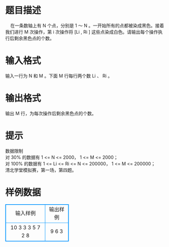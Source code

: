 # 

 
 # 题目描述 
&nbsp;&nbsp;&nbsp;&nbsp;在一条数轴上有&nbsp;N&nbsp;个点，分别是&nbsp;1&nbsp;～&nbsp;N&nbsp;。一开始所有的点都被染成黑色。接着我们进行&nbsp;M&nbsp;次操作，第&nbsp;i&nbsp;次操作将&nbsp;[Li&nbsp;,&nbsp;Ri&nbsp;]&nbsp;这些点染成白色。请输出每个操作执行后剩余黑色点的个数。<BR> 

 
 # 输入格式 
输入一行为&nbsp;N&nbsp;和&nbsp;M&nbsp;。下面&nbsp;M&nbsp;行每行两个数&nbsp;Li&nbsp;、&nbsp;Ri&nbsp;。 

 
 # 输出格式 
输出&nbsp;M&nbsp;行，为每次操作后剩余黑色点的个数。 

 
 # 提示 
数据限制<BR>对&nbsp;30%&nbsp;的数据有&nbsp;1&nbsp;&lt;=&nbsp;N&nbsp;&lt;=&nbsp;2000，&nbsp;1&nbsp;&lt;=&nbsp;M&nbsp;&lt;=&nbsp;2000；<BR>对&nbsp;100%&nbsp;的数据有&nbsp;1&nbsp;&lt;=&nbsp;Li&nbsp;&lt;=&nbsp;Ri&nbsp;&lt;=&nbsp;N&nbsp;&lt;=&nbsp;200000，&nbsp;1&nbsp;&lt;=&nbsp;M&nbsp;&lt;=&nbsp;200000；<BR>清北学堂模拟赛，第一场，第四题。 
# 样例数据
<style>
        table,table tr th, table tr td { border:1px solid #0094ff; }
        table { width: 200px; min-height: 25px; line-height: 25px; text-align: center; border-collapse: collapse;}   
    </style>
<table>
	<tr>
		<td>输入样例</td>
		<td>输出样例</td>
	</tr>
<tr><td>10 3
3 3
5 7
2 8
</td><td>9
6
3
</td></tr></table>

